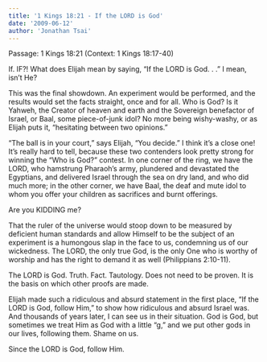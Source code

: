 ```yaml
---
title: '1 Kings 18:21 - If the LORD is God'
date: '2009-06-12'
author: 'Jonathan Tsai'
---
```

Passage: 1 Kings 18:21 (Context: 1 Kings 18:17-40)

If. IF?! What does Elijah mean by saying, “If the LORD is God. . .” I mean, isn’t He?

This was the final showdown. An experiment would be performed, and the results would set the facts straight, once and for all. Who is God? Is it Yahweh, the Creator of heaven and earth and the Sovereign benefactor of Israel, or Baal, some piece-of-junk idol? No more being wishy-washy, or as Elijah puts it, “hesitating between two opinions.”

“The ball is in your court,” says Elijah, “You decide.” I think it’s a close one! It’s really hard to tell, because these two contenders look pretty strong for winning the “Who is God?” contest. In one corner of the ring, we have the LORD, who hamstrung Pharaoh’s army, plundered and devastated the Egyptians, and delivered Israel through the sea on dry land, and who did much more; in the other corner, we have Baal, the deaf and mute idol to whom you offer your children as sacrifices and burnt offerings.

Are you KIDDING me?

That the ruler of the universe would stoop down to be measured by deficient human standards and allow Himself to be the subject of an experiment is a humongous slap in the face to us, condemning us of our wickedness. The LORD, the only true God, is the only One who is worthy of worship and has the right to demand it as well (Philippians 2:10-11).

The LORD is God. Truth. Fact. Tautology. Does not need to be proven. It is the basis on which other proofs are made.

Elijah made such a ridiculous and absurd statement in the first place, “If the LORD is God, follow Him,” to show how ridiculous and absurd Israel was. And thousands of years later, I can see us in their situation. God is God, but sometimes we treat Him as God with a little “g,” and we put other gods in our lives, following them. Shame on us.

Since the LORD is God, follow Him.
